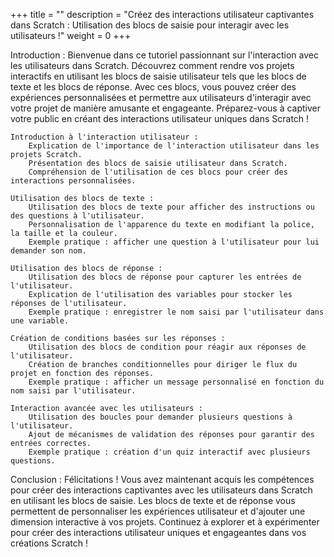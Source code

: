 +++
title = ""
description = "Créez des interactions utilisateur captivantes dans Scratch : Utilisation des blocs de saisie pour interagir avec les utilisateurs !"
weight = 0
+++

Introduction :
Bienvenue dans ce tutoriel passionnant sur l'interaction avec les utilisateurs dans Scratch. Découvrez comment rendre vos projets interactifs en utilisant les blocs de saisie utilisateur tels que les blocs de texte et les blocs de réponse. Avec ces blocs, vous pouvez créer des expériences personnalisées et permettre aux utilisateurs d'interagir avec votre projet de manière amusante et engageante. Préparez-vous à captiver votre public en créant des interactions utilisateur uniques dans Scratch !

    Introduction à l'interaction utilisateur :
        Explication de l'importance de l'interaction utilisateur dans les projets Scratch.
        Présentation des blocs de saisie utilisateur dans Scratch.
        Compréhension de l'utilisation de ces blocs pour créer des interactions personnalisées.

    Utilisation des blocs de texte :
        Utilisation des blocs de texte pour afficher des instructions ou des questions à l'utilisateur.
        Personnalisation de l'apparence du texte en modifiant la police, la taille et la couleur.
        Exemple pratique : afficher une question à l'utilisateur pour lui demander son nom.

    Utilisation des blocs de réponse :
        Utilisation des blocs de réponse pour capturer les entrées de l'utilisateur.
        Explication de l'utilisation des variables pour stocker les réponses de l'utilisateur.
        Exemple pratique : enregistrer le nom saisi par l'utilisateur dans une variable.

    Création de conditions basées sur les réponses :
        Utilisation des blocs de condition pour réagir aux réponses de l'utilisateur.
        Création de branches conditionnelles pour diriger le flux du projet en fonction des réponses.
        Exemple pratique : afficher un message personnalisé en fonction du nom saisi par l'utilisateur.

    Interaction avancée avec les utilisateurs :
        Utilisation des boucles pour demander plusieurs questions à l'utilisateur.
        Ajout de mécanismes de validation des réponses pour garantir des entrées correctes.
        Exemple pratique : création d'un quiz interactif avec plusieurs questions.

Conclusion :
Félicitations ! Vous avez maintenant acquis les compétences pour créer des interactions captivantes avec les utilisateurs dans Scratch en utilisant les blocs de saisie. Les blocs de texte et de réponse vous permettent de personnaliser les expériences utilisateur et d'ajouter une dimension interactive à vos projets. Continuez à explorer et à expérimenter pour créer des interactions utilisateur uniques et engageantes dans vos créations Scratch !